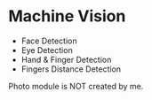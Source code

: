 # Machine Vision

- Face Detection
- Eye Detection
- Hand & Finger Detection
- Fingers Distance Detection


Photo module is NOT created by me.

